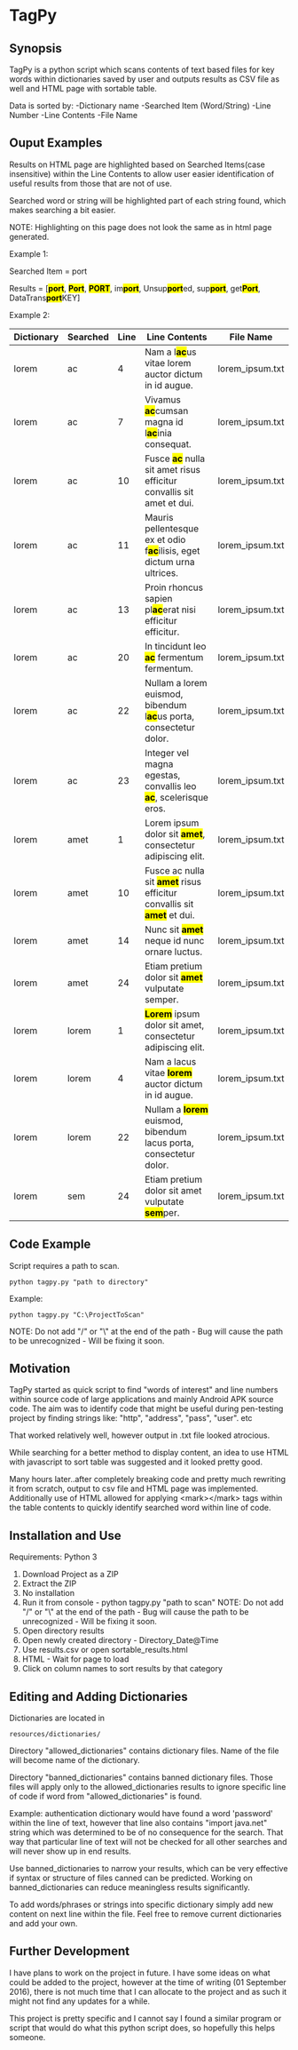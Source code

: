# TagPy

## Synopsis
TagPy is a python script which scans contents of text based files for key words within dictionaries saved by user and outputs results as CSV file as well and HTML page with sortable table.

Data is sorted by:
    -Dictionary name
    -Searched Item (Word/String)
    -Line Number
    -Line Contents
    -File Name

## Ouput Examples
Results on HTML page are highlighted based on Searched Items(case insensitive) within the Line Contents to allow user easier identification of useful results from those that are not of use.

Searched word or string will be highlighted part of each string found, which makes searching a bit easier.

NOTE: Highlighting on this page does not look the same as in html page generated.

Example 1:

Searched Item = port

Results = [<b><mark>port</b></mark>, <b><mark>Port</b></mark>, <b><mark>PORT</b></mark>, im<b><mark>port</b></mark>, Unsup<b><mark>port</b></mark>ed, sup<b><mark>port</b></mark>, get<b><mark>Port</b></mark>, DataTrans<b><mark>port</b></mark>KEY]

Example 2:

<table class="sortable">
    <thead>
        <tr><th>Dictionary</th><th>Searched</th><th>Line</th><th>Line Contents</th><th>File Name</th></tr>
    </thead>
    <tbody>
        <tr><td>lorem</td><td>ac</td><td>4</td><td>Nam a l<b><mark>ac</mark></b>us vitae lorem auctor dictum in id augue.</td><td>lorem_ipsum.txt</td></tr>
        <tr><td>lorem</td><td>ac</td><td>7</td><td>Vivamus <b><mark>ac</mark></b>cumsan magna id l<b><mark>ac</mark></b>inia consequat.</td><td>lorem_ipsum.txt</td></tr>
        <tr><td>lorem</td><td>ac</td><td>10</td><td>Fusce <b><mark>ac</mark></b> nulla sit amet risus efficitur convallis sit amet et dui.</td><td>lorem_ipsum.txt</td></tr>
        <tr><td>lorem</td><td>ac</td><td>11</td><td>Mauris pellentesque ex et odio f<b><mark>ac</mark></b>ilisis, eget dictum urna ultrices.</td><td>lorem_ipsum.txt</td></tr>
        <tr><td>lorem</td><td>ac</td><td>13</td><td>Proin rhoncus sapien pl<b><mark>ac</mark></b>erat nisi efficitur efficitur.</td><td>lorem_ipsum.txt</td></tr>
        <tr><td>lorem</td><td>ac</td><td>20</td><td>In tincidunt leo <b><mark>ac</mark></b> fermentum fermentum.</td><td>lorem_ipsum.txt</td></tr>
        <tr><td>lorem</td><td>ac</td><td>22</td><td>Nullam a lorem euismod, bibendum l<b><mark>ac</mark></b>us porta, consectetur dolor.</td><td>lorem_ipsum.txt</td></tr>
        <tr><td>lorem</td><td>ac</td><td>23</td><td>Integer vel magna egestas, convallis leo <b><mark>ac</mark></b>, scelerisque eros.</td><td>lorem_ipsum.txt</td></tr>
        <tr><td>lorem</td><td>amet</td><td>1</td><td>Lorem ipsum dolor sit <b><mark>amet</mark></b>, consectetur adipiscing elit.</td><td>lorem_ipsum.txt</td></tr>
        <tr><td>lorem</td><td>amet</td><td>10</td><td>Fusce ac nulla sit <b><mark>amet</mark></b> risus efficitur convallis sit <b><mark>amet</mark></b> et dui.</td><td>lorem_ipsum.txt</td></tr>
        <tr><td>lorem</td><td>amet</td><td>14</td><td>Nunc sit <b><mark>amet</mark></b> neque id nunc ornare luctus.</td><td>lorem_ipsum.txt</td></tr>
        <tr><td>lorem</td><td>amet</td><td>24</td><td>Etiam pretium dolor sit <b><mark>amet</mark></b> vulputate semper.</td><td>lorem_ipsum.txt</td></tr>
        <tr><td>lorem</td><td>lorem</td><td>1</td><td><b><mark>Lorem</mark></b> ipsum dolor sit amet, consectetur adipiscing elit.</td><td>lorem_ipsum.txt</td></tr>
        <tr><td>lorem</td><td>lorem</td><td>4</td><td>Nam a lacus vitae <b><mark>lorem</mark></b> auctor dictum in id augue.</td><td>lorem_ipsum.txt</td></tr>
        <tr><td>lorem</td><td>lorem</td><td>22</td><td>Nullam a <b><mark>lorem</mark></b> euismod, bibendum lacus porta, consectetur dolor.</td><td>lorem_ipsum.txt</td></tr>
        <tr><td>lorem</td><td>sem</td><td>24</td><td>Etiam pretium dolor sit amet vulputate <b><mark>sem</mark></b>per.</td><td>lorem_ipsum.txt</td></tr>
    </tbody>
</table>

## Code Example
Script requires a path to scan.

    python tagpy.py "path to directory"

Example:

    python tagpy.py "C:\ProjectToScan"

NOTE:   Do not add &quot;/&quot; or &quot;\\&quot; at the end of the path - Bug will cause the path to be unrecognized - Will be fixing it soon.

## Motivation

TagPy started as quick script to find "words of interest" and line numbers within source code of large applications and mainly Android APK source code.
The aim was to identify code that might be useful during pen-testing project by finding strings like: "http", "address", "pass", "user". etc

That worked relatively well, however output in .txt file looked atrocious.

While searching for a better method to display content, an idea to use HTML with javascript to sort table was suggested and it looked pretty good.

Many hours later..after completely breaking code and pretty much rewriting it from scratch, output to csv file and HTML page was implemented.
Additionally use of HTML allowed for applying &lt;mark&gt;&lt;/mark&gt; tags within the table contents to quickly identify searched word within line of code.


## Installation and Use

Requirements: Python 3


1. Download Project as a ZIP
2. Extract the ZIP
3. No installation
4. Run it from console - python tagpy.py "path to scan"
NOTE:   Do not add &quot;/&quot; or &quot;\\&quot; at the end of the path - Bug will cause the path to be unrecognized - Will be fixing it soon.
5. Open directory results
6. Open newly created directory - Directory_Date@Time
7. Use results.csv or open sortable_results.html
8. HTML - Wait for page to load
9. Click on column names to sort results by that category

## Editing and Adding Dictionaries

Dictionaries are located in

    resources/dictionaries/

Directory "allowed_dictionaries" contains dictionary files. Name of the file will become name of the dictionary.


Directory "banned_dictionaries" contains banned dictionary files. Those files will apply only to the allowed_dictionaries results
to ignore specific line of code if word from "allowed_dictionaries" is found.


Example:
authentication dictionary would have found a word 'password' within the line of text, however that line also contains
"import java.net" string which was determined to be of no consequence for the search.
That way that particular line of text will not be checked for all other searches and will never show up in end results.

Use banned_dictionaries to narrow your results, which can be very effective if syntax or structure of files canned can be
predicted. Working on banned_dictionaries can reduce meaningless results significantly.

To add words/phrases or strings into specific dictionary simply add new content on next line within the file.
Feel free to remove current dictionaries and add your own.

## Further Development

I have plans to work on the project in future.
I have some ideas on what could be added to the project, however at the time of writing (01 September 2016), there is not much time that I can allocate to the project  and as such it might not find any updates for a while.

This project is pretty specific and I cannot say I found a similar program or script that would do what this python script does, so hopefully this helps someone.